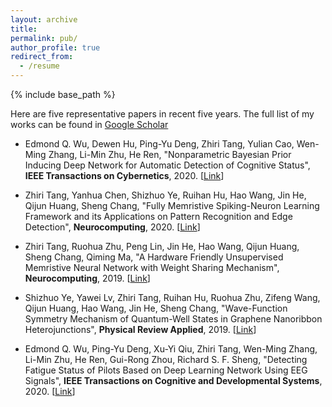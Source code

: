 ```yaml
---
layout: archive
title: 
permalink: pub/
author_profile: true
redirect_from:
  - /resume
---
```


{% include base_path %}

Here are five representative papers in recent five years. The full list of my works can be found in [Google Scholar](https://scholar.google.com/citations?hl=zh-CN&user=EA6cp5IAAAAJ&view_op=list_works&authuser=2&gmla=AJsN-F58kXzr5-b6ReiqUsbWT2KWW9UaRSGLIzrtlH7rWpQtqr-odnRZtPIrf383csWXnKs19A0OsE2Iiy2cIIPccw2M0Iny-9YwzQyL_n-vrOkiujrYh5k&sciund=3076667535896797869&gmla=AJsN-F4eA5tCEIVGilxHHHdz-nGnoMA9Co89wXXtS8DA6nUBKiD0D8HfsZ0iDFhjw_f6AnxkBP2GTLAWrVPXVnPzqpcPO_jNcpAIiVtGaCDKH9zbv8g53U8&sciund=313206828280040403)


* Edmond Q. Wu, Dewen Hu, Ping-Yu Deng, Zhiri Tang, Yulian Cao, Wen-Ming Zhang, Li-Min Zhu, He Ren, "Nonparametric Bayesian Prior Inducing Deep Network for Automatic Detection of Cognitive Status", **IEEE Transactions on Cybernetics**, 2020. [[Link](https://ieeexplore.ieee.org/abstract/document/9043894)]


* Zhiri Tang, Yanhua Chen, Shizhuo Ye, Ruihan Hu, Hao Wang, Jin He, Qijun Huang, Sheng Chang, "Fully Memristive Spiking-Neuron Learning Framework and its Applications on Pattern Recognition and Edge Detection", **Neurocomputing**, 2020. [[Link](https://arxiv.org/abs/1901.05258)]  


* Zhiri Tang, Ruohua Zhu, Peng Lin, Jin He, Hao Wang, Qijun Huang, Sheng Chang, Qiming Ma, "A Hardware Friendly Unsupervised Memristive Neural Network with Weight Sharing Mechanism", **Neurocomputing**, 2019. [[Link](https://arxiv.org/abs/1901.00100)]  


* Shizhuo Ye, Yawei Lv, Zhiri Tang, Ruihan Hu, Ruohua Zhu, Zifeng Wang, Qijun Huang, Hao Wang, Jin He, Sheng Chang, "Wave-Function Symmetry Mechanism of Quantum-Well States in Graphene Nanoribbon Heterojunctions", **Physical Review Applied**, 2019. [[Link](https://journals.aps.org/prapplied/abstract/10.1103/PhysRevApplied.12.044018)]


* Edmond Q. Wu, Ping-Yu Deng, Xu-Yi Qiu, Zhiri Tang, Wen-Ming Zhang, Li-Min Zhu, He Ren, Gui-Rong Zhou, Richard S. F. Sheng, "Detecting Fatigue Status of Pilots Based on Deep Learning Network Using EEG Signals", **IEEE Transactions on Cognitive and Developmental Systems**, 2020. [[Link](https://ieeexplore.ieee.org/abstract/document/8948246/)]


